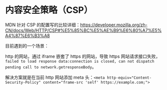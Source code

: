 # 内容安全策略（CSP）

MDN 针对 CSP 的配置写的比较详细：https://developer.mozilla.org/zh-CN/docs/Web/HTTP/CSP#%E5%85%BC%E5%AE%B9%E6%80%A7%E5%A4%87%E6%B3%A8

目前遇到的一个场景：

http 的网站，通过 iframe 嵌套了 https 的网站，导致 https 网站请求接口失败，`failed to load response data:connection is closed, can not dispatch pending call to network.getresponseBody`。

解决方案就是在当前 http 网站添加 meta 头：`<meta http-equiv="Content-Security-Policy" content="frame-src 'self' https://example.com;">`
